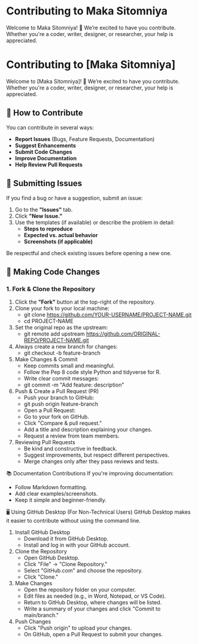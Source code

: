 # Contributing to Maka Sitomniya 

Welcome to Maka Sitomniya! 🎉 We’re excited to have you contribute. Whether you're a coder, writer, designer, or researcher, your help is appreciated.

# Contributing to [Maka Sitomniya]

Welcome to [Maka Sitomniya]! 🎉 We’re excited to have you contribute. Whether you're a coder, writer, designer, or researcher, your help is appreciated.

## 📌 How to Contribute
You can contribute in several ways:
- **Report Issues** (Bugs, Feature Requests, Documentation)
- **Suggest Enhancements**
- **Submit Code Changes**
- **Improve Documentation**
- **Help Review Pull Requests**

## 📝 Submitting Issues
If you find a bug or have a suggestion, submit an issue:
1. Go to the **"Issues"** tab.
2. Click **"New Issue."**
3. Use the templates (if available) or describe the problem in detail:
   - **Steps to reproduce**
   - **Expected vs. actual behavior**
   - **Screenshots (if applicable)**

Be respectful and check existing issues before opening a new one.

## 🔧 Making Code Changes
### **1. Fork & Clone the Repository**
1. Click the **"Fork"** button at the top-right of the repository.
2. Clone your fork to your local machine:
   - git clone https://github.com/YOUR-USERNAME/PROJECT-NAME.git
   - cd PROJECT-NAME
3. Set the original repo as the upstream:
   - git remote add upstream https://github.com/ORIGINAL-REPO/PROJECT-NAME.git
4. Always create a new branch for changes:
   - git checkout -b feature-branch
5. Make Changes & Commit
   - Keep commits small and meaningful.
   - Follow the Pep 8 code style Python and tidyverse for R.
   - Write clear commit messages:
   - git commit -m "Add feature: description"
6. Push & Create a Pull Request (PR)
   - Push your branch to GitHub:
   - git push origin feature-branch
   - Open a Pull Request:
   - Go to your fork on GitHub.
   - Click "Compare & pull request."
   - Add a title and description explaining your changes.
   - Request a review from team members.
7. Reviewing Pull Requests
   - Be kind and constructive in feedback.
   - Suggest improvements, but respect different perspectives.
   - Merge changes only after they pass reviews and tests.

📚 Documentation Contributions
If you're improving documentation:
   - Follow Markdown formatting.
   - Add clear examples/screenshots.
   - Keep it simple and beginner-friendly.

🖥️ Using GitHub Desktop (For Non-Technical Users)
GitHub Desktop makes it easier to contribute without using the command line.
1. Install GitHub Desktop
   - Download it from GitHub Desktop.
   - Install and log in with your GitHub account.
2. Clone the Repository
   - Open GitHub Desktop.
   - Click "File" → "Clone Repository."
   - Select "GitHub.com" and choose the repository.
   - Click "Clone."
3. Make Changes
   - Open the repository folder on your computer.
   - Edit files as needed (e.g., in Word, Notepad, or VS Code).
   - Return to GitHub Desktop, where changes will be listed.
   - Write a summary of your changes and click "Commit to main/branch."
4. Push Changes
   - Click "Push origin" to upload your changes.
   - On GitHub, open a Pull Request to submit your changes.


